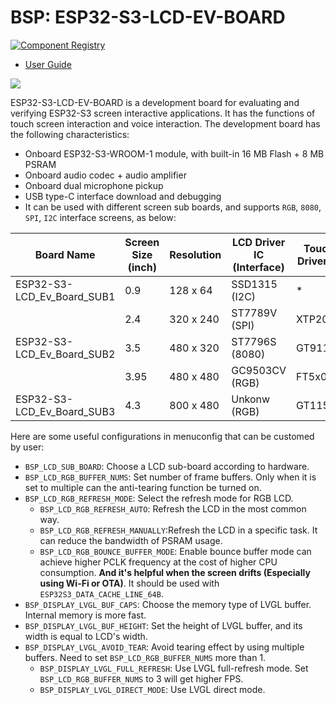 # BSP: ESP32-S3-LCD-EV-BOARD

[![Component Registry](https://components.espressif.com/components/espressif/esp32_s3_lcd_ev_board/badge.svg)](https://components.espressif.com/components/espressif/esp32_s3_lcd_ev_board)

* [User Guide](https://docs.espressif.com/projects/espressif-esp-dev-kits/en/latest/esp32s3/esp32-s3-lcd-ev-board/user_guide.html)

![](https://docs.espressif.com/projects/espressif-esp-dev-kits/en/latest/_images/esp32-s3-lcd-ev-board-isometric-raw.png)

ESP32-S3-LCD-EV-BOARD is a development board for evaluating and verifying ESP32-S3 screen interactive applications. It has the functions of touch screen interaction and voice interaction. The development board has the following characteristics:

* Onboard ESP32-S3-WROOM-1 module, with built-in 16 MB Flash + 8 MB PSRAM
* Onboard audio codec + audio amplifier
* Onboard dual microphone pickup
* USB type-C interface download and debugging
* It can be used with different screen sub boards, and supports `RGB`, `8080`, `SPI`, `I2C` interface screens, as below:

| Board Name                 | Screen Size (inch) | Resolution | LCD Driver IC (Interface) | Touch Driver IC |                                                                          Schematic                                                                           | Support |
| -------------------------- | ------------------ | ---------- | ------------------------- | --------------- | ------------------------------------------------------------------------------------------------------------------------------------------------------------ | ------- |
| ESP32-S3-LCD_Ev_Board_SUB1 | 0.9                | 128 x 64   | SSD1315 (I2C)             | *               | [link](https://github.com/espressif/esp-dev-kits/blob/master/docs/_static/esp32-s3-lcd-ev-board/schematics/SCH_ESP32-S3-LCD_Ev_Board_SUB1_V1.0_20220617.pdf) | Not yet |
|                            | 2.4                | 320 x 240  | ST7789V (SPI)             | XTP2046         |                                                                                                                                                              | Not yet |
| ESP32-S3-LCD_Ev_Board_SUB2 | 3.5                | 480 x 320  | ST7796S (8080)            | GT911           | [link](https://github.com/espressif/esp-dev-kits/blob/master/docs/_static/esp32-s3-lcd-ev-board/schematics/SCH_ESP32-S3-LCD_Ev_Board_SUB2_V1.0_20220615.pdf) | Not yet |
|                            | 3.95               | 480 x 480  | GC9503CV (RGB)            | FT5x06          |                                                                                                                                                              | Yes     |
| ESP32-S3-LCD_Ev_Board_SUB3 | 4.3                | 800 x 480  | Unkonw (RGB)              | GT1151          | [link](https://github.com/espressif/esp-dev-kits/blob/master/docs/_static/esp32-s3-lcd-ev-board/schematics/SCH_ESP32-S3-LCD_Ev_Board_SUB2_V1.0_20220615.pdf) | Yes     |

Here are some useful configurations in menuconfig that can be customed by user:

* `BSP_LCD_SUB_BOARD`: Choose a LCD sub-board according to hardware.
* `BSP_LCD_RGB_BUFFER_NUMS`: Set number of frame buffers. Only when it is set to multiple can the anti-tearing function be turned on.
* `BSP_LCD_RGB_REFRESH_MODE`: Select the refresh mode for RGB LCD.
    * `BSP_LCD_RGB_REFRESH_AUTO`: Refresh the LCD in the most common way.
    * `BSP_LCD_RGB_REFRESH_MANUALLY`:Refresh the LCD in a specific task. It can reduce the bandwidth of PSRAM usage.
    * `BSP_LCD_RGB_BOUNCE_BUFFER_MODE`: Enable bounce buffer mode can achieve higher PCLK frequency at the cost of higher CPU consumption. **And it's helpful when the screen drifts (Especially using Wi-Fi or OTA)**. It should be used with `ESP32S3_DATA_CACHE_LINE_64B`.
* `BSP_DISPLAY_LVGL_BUF_CAPS`: Choose the memory type of LVGL buffer. Internal memory is more fast.
* `BSP_DISPLAY_LVGL_BUF_HEIGHT`: Set the height of LVGL buffer, and its width is equal to LCD's width.
* `BSP_DISPLAY_LVGL_AVOID_TEAR`: Avoid tearing effect by using multiple buffers. Need to set `BSP_LCD_RGB_BUFFER_NUMS` more than 1.
    * `BSP_DISPLAY_LVGL_FULL_REFRESH`: Use LVGL full-refresh mode. Set `BSP_LCD_RGB_BUFFER_NUMS` to 3 will get higher FPS.
    * `BSP_DISPLAY_LVGL_DIRECT_MODE`: Use LVGL direct mode.

